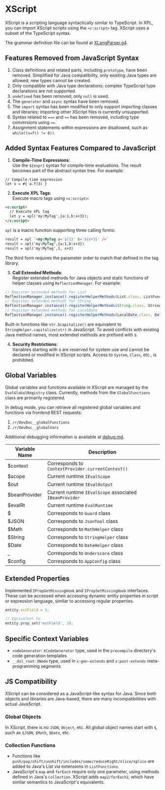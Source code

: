 # XScript

XScript is a scripting language syntactically similar to TypeScript. In XPL, you can import XScript scripts using the `<c:script>` tag. XScript uses a subset of the TypeScript syntax.

The grammar definition file can be found at [XLangParser.g4](https://gitee.com/canonical-entropy/nop-entropy/blob/master/nop-xlang/model/antlr/XLangParser.g4).

## Features Removed from JavaScript Syntax

1. Class definitions and related parts, including `prototype`, have been removed. Simplified for Java compatibility, only existing Java types are allowed; new types cannot be created.
2. Only compatible with Java type declarations; complex TypeScript type declarations are not supported.
3. `undefined` has been removed; only `null` is used.
4. The `generator` and `async` syntax have been removed.
5. The `import` syntax has been modified to only support importing classes and libraries; importing other XScript files is currently unsupported.
6. Syntax related to `===` and `==` has been removed, including type conversions using `==`.
7. Assignment statements within expressions are disallowed, such as `while((x=f() != 0))`.

## Added Syntax Features Compared to JavaScript

1. **Compile-Time Expressions**:  
   Use the `${expr}` syntax for compile-time evaluations. The result becomes part of the abstract syntax tree. For example:

```xlang
// Compile-time expression
let x = #{ a.f(3) }
```

2. **Execute XPL Tags**:  
   Execute macro tags using `<c:script>`:

```html
<c:script>
  // Execute XPL tag
  let y = xpl('my:MyTag',{a:1,b:x+3});
</c:script>
```

`xpl` is a macro function supporting three calling forms:

```html
result = xpl `<my:MyTag a='${1}' b='${x+3}' />`
result = xpl('my:MyTag",{a:1,b:x+3})
result = xpl('my:MyTag',1, x+3)
```

The third form requires the parameter order to match that defined in the tag library.

3. **Call Extended Methods**:  
   Register extended methods for Java objects and static functions of helper classes using `ReflectionManager`. For example:

```javascript
// Register extended methods for List
ReflectionManager.instance().registerHelperMethods(List.class, ListFunctions.class, null);
// Register extended methods for String
ReflectionManager.instance().registerHelperMethods(String.class, StringHelper.class, "$");
// Register extended methods for LocalDate
ReflectionManager.instance().registerHelperMethods(LocalDate.class, DateHelper.class, "$");
```

Built-in functions like `str.$capitalize()` are equivalent to `StringHelper.capitalize(str)` in JavaScript. To avoid conflicts with existing Java method names, most extended methods are prefixed with `$`.

4. **Security Restrictions**:  
   Variables starting with `$` are reserved for system use and cannot be declared or modified in XScript scripts. Access to `System`, `Class`, etc., is prohibited.

## Global Variables

Global variables and functions available in XScript are managed by the `EvalGlobalRegistry` class. Currently, methods from the `GlobalFunctions` class are primarily registered.

In debug mode, you can retrieve all registered global variables and functions via frontend REST requests:

1. `/r/DevDoc__globalFunctions`
2. `/r/DevDoc__globalVars`

Additional debugging information is available at [debug.md](../debug.md).


| Variable Name | Description                           |
|---------------|--------------------------------------|
| $context      | Corresponds to `ContextProvider.currentContext()`    |
| $scope        | Current runtime `IEvalScope`                   |
| $out          | Current runtime `IEvalOutput`                  |
| $beanProvider | Current runtime `IEvalScope` associated `IBeanProvider` |
| $evalRt       | Current runtime `EvalRuntime`                  |
| $             | Corresponds to `Guard` class                  |
| $JSON         | Corresponds to `JsonTool` class                |
| $Math         | Corresponds to `MathHelper` class              |
| $String       | Corresponds to `StringHelper` class            |
| $Date         | Corresponds to `DateHelper` class              |
| _             | Corresponds to `Underscore` class               |
| $config       | Corresponds to `AppConfig` class                |


## Extended Properties
Implemented `IPropGetMissingHook` and `IPropSetMissingHook` interfaces. These can be accessed when accessing dynamic entity properties in script or expression language, similar to accessing regular properties.

```typescript
entity.extField = 3;

// Equivalent to
entity.prop_set('extField', 3);
```


## Specific Context Variables

* `codeGenerator`: `XCodeGenerator` type, used in the `precompile` directory's code generation templates
* `__dsl_root`: `XNode` type, used in `x:gen-extends` and `x:post-extends` meta-programming segments


## JS Compatibility
XScript can be considered as a JavaScript-like syntax for Java. Since both objects and libraries are Java-based, there are many incompatibilities with actual JavaScript.


### Global Objects
In XScript, there is no `JSON`, `Object`, etc. All global object names start with `$`, such as `$JSON`, `$Math`, `$Date`, etc.


### Collection Functions
* Functions like `push/pop/shift/unshift/includes/some/reduceRight/slice/splice` are added to Java's List via extensions in `ListFunctions`.
* JavaScript's `map` and `forEach` require only one parameter, using methods defined in Java's `Collection`. XScript adds `map2/forEach2`, which have similar semantics to JavaScript's equivalents.

